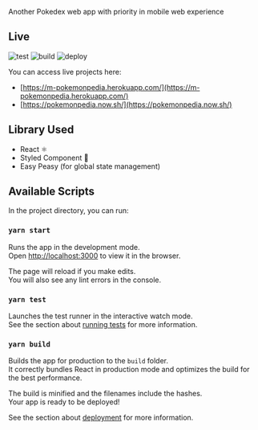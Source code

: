 Another Pokedex web app with priority in mobile web experience

## Live
 
 ![test](https://github.com/kafinsalim/pokemonpedia/workflows/test/badge.svg) ![build](https://github.com/kafinsalim/pokemonpedia/workflows/build/badge.svg) ![deploy](https://github.com/kafinsalim/pokemonpedia/workflows/deploy/badge.svg)
 
You can access live projects here:

- [https://m-pokemonpedia.herokuapp.com/](https://m-pokemonpedia.herokuapp.com/)
- [https://pokemonpedia.now.sh/](https://pokemonpedia.now.sh/)

## Library Used

- React ⚛️
- Styled Component 💅
- Easy Peasy (for global state management)

## Available Scripts

In the project directory, you can run:

### `yarn start`

Runs the app in the development mode.<br />
Open [http://localhost:3000](http://localhost:3000) to view it in the browser.

The page will reload if you make edits.<br />
You will also see any lint errors in the console.

### `yarn test`

Launches the test runner in the interactive watch mode.<br />
See the section about [running tests](https://facebook.github.io/create-react-app/docs/running-tests) for more information.

### `yarn build`

Builds the app for production to the `build` folder.<br />
It correctly bundles React in production mode and optimizes the build for the best performance.

The build is minified and the filenames include the hashes.<br />
Your app is ready to be deployed!

See the section about [deployment](https://facebook.github.io/create-react-app/docs/deployment) for more information.
